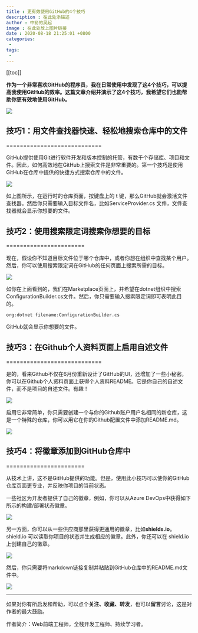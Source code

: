 ```yaml
---
title : 更有效使用GitHub的4个技巧
description : 在此处添描述
author : 中箭的吴起
image : 在此处放上图片链接
date : 2020-08-18 21:25:01 +0800
categories:
 -
tags:
 -
---
```

[[toc]]

**作为一个非常喜欢GitHub的程序员，我在日常使用中发现了这4个技巧，可以提高我使用GitHub的效率。这篇文章介绍并演示了这4个技巧，我希望它们也能帮助你更有效地使用GitHub。**

![](https://p6-tt.byteimg.com/origin/pgc-image/f24156c786914db790c6ae94ab279cba?from=pc)

## **技巧1：用文件查找器快速、轻松地搜索仓库中的文件**
============================

GitHub提供使用Git进行软件开发和版本控制的托管，有数千个存储库、项目和文件。因此，如何高效地在GitHub上搜索文件是非常重要的。第一个技巧是使用GitHub在仓库中提供的快捷方式搜索仓库中的文件。

![](https://p6-tt.byteimg.com/origin/pgc-image/3afd2496c5b448318945b60df114135a?from=pc)

如上图所示，在运行时的仓库页面，按键盘上的 t 键，那么GitHub就会激活文件查找器。然后你只需要输入目标文件名，比如ServiceProvider.cs 文件，文件查找器就会显示你想要的文件。

## **技巧2：使用搜索限定词搜索你想要的目标**
=======================

现在，假设你不知道目标文件位于哪个仓库中，或者你想在组织中查找某个用户。然后，你可以使用搜索限定词在GitHub的任何页面上搜索所需的目标。

![](https://p6-tt.byteimg.com/origin/pgc-image/9f89b84af1d74a58b88de52702dfb071?from=pc)

如你在上面看到的，我们在Marketplace页面上，并希望在dotnet组织中搜索ConfigurationBuilder.cs文件。然后，你只需要输入搜索限定词即可表明此目的。

```
org:dotnet filename:ConfigurationBuilder.cs
```

GitHub就会显示你想要的文件。

## **技巧3：在Github个人资料页面上启用自述文件**
============================

是的，看来Github不仅在6月份重新设计了GitHub的UI，还增加了一些小秘密。你可以在Github个人资料页面上获得个人资料README。它是你自己的自述文件，而不是项目的自述文件。有趣！

![](https://p3-tt.byteimg.com/origin/pgc-image/011a229615c94a1aa6c78506ef904baa?from=pc)

启用它非常简单，你只需要创建一个与你的Github账户用户名相同的新仓库，这是一个特殊的仓库，你可以用它在你的Github配置文件中添加README.md。

![](https://p3-tt.byteimg.com/origin/pgc-image/1410910e2e514a8bb67a5440cecc174c?from=pc)

## **技巧4：将徽章添加到GitHub仓库中**
=======================

从技术上讲，这不是GitHub提供的功能。但是，使用此小技巧可以使你的GitHub仓库页面更专业，并反映你项目的当前状态。

一些社区为开发者提供了自己的徽章，例如，你可以从Azure DevOps中获得如下所示的构建/部署状态徽章。

![](https://p1-tt.byteimg.com/origin/pgc-image/2314465beaed44668ac3d02604428be0?from=pc)

另一方面，你可以从一些供应商那里获得更通用的徽章，比如**shields.io**。shield.io 可以读取你项目的状态并生成相应的徽章。此外，你还可以在 shield.io 上创建自己的徽章。

![](https://p3-tt.byteimg.com/origin/pgc-image/4710ef30caa849ea9c6ebef8116d098b?from=pc)

然后，你只需要将markdown链接复制并粘贴到GitHub仓库中的README.md文件中。

![](https://p1-tt.byteimg.com/origin/pgc-image/f753af3994fa4756b1e1ba0b2eac4797?from=pc)

* * *

如果对你有所启发和帮助，可以点个**关注、收藏、转发**，也可以**留言**讨论，这是对作者的最大鼓励。

作者简介：Web前端工程师，全栈开发工程师、持续学习者。


